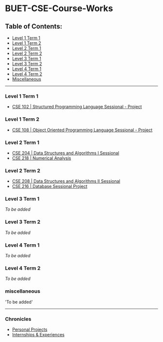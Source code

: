 # BUET-CSE-Course-Works

## Table of Contents:
- [Level 1 Term 1](#level-1-term-1)
- [Level 1 Term 2](#level-1-term-2)
- [Level 2 Term 1](#level-2-term-1)
- [Level 2 Term 2](#level-2-term-2)
- [Level 3 Term 1](#level-3-term-1)
- [Level 3 Term 2](#level-3-term-2)
- [Level 4 Term 1](#level-4-term-1)
- [Level 4 Term 2](#level-4-term-2)
- [Miscellaneous](#miscellaneous)
---

### Level 1 Term 1
- [CSE 102 | Structured Programming Language Sessional - Project](https://github.com/amimulamim/CSE-102-Project---SPACEWARS)

### Level 1 Term 2
- [CSE 108 | Object Oriented Programming Language Sessional - Project](https://github.com/amimulamim/CSE-108-Project---Movie-Book)

### Level 2 Term 1
- [CSE 204 | Data Structures and Algorithms I Sessional](https://github.com/yourusername/CSE204-DSA1)
- [CSE 218 | Numerical Analysis](https://github.com/yourusername/CSE218-NA)

### Level 2 Term 2
- [CSE 208 | Data Structures and Algorithms II Sessional](https://github.com/yourusername/CSE208-DSA2)
- [CSE 216 | Database Sessional Project](https://github.com/amimulamim/Ghora)

### Level 3 Term 1
*To be added*

### Level 3 Term 2
*To be added*

### Level 4 Term 1
*To be added*

### Level 4 Term 2
*To be added*

### miscellaneous
'To be added'

---

### Chronicles
- [Personal Projects](https://github.com/yourusername/personal-projects)
- [Internships & Experiences](https://github.com/yourusername/internships)

